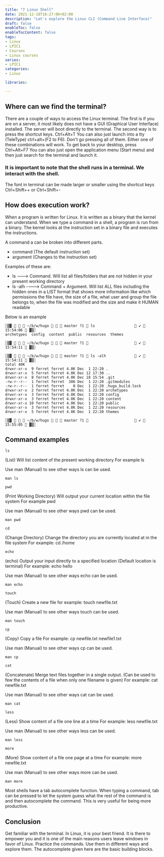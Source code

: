 ```yaml
---
title: "7 Linux Shell"
date: 2021-12-18T16:27:06+02:00
description: "Let's explore the Linux CLI (Command Line Interface)"
draft: false
enableToc: false
enableTocContent: false
tags:
- Linux
- LPIC1
- Courses
- Linux courses
series:
- LPIC1
categories:
- Linux

libraries:

---
```


## Where can we find the terminal?

There are a couple of ways to access the Linux terminal. The first is if you are on a server, it most likely does not have a GUI (Graphical User Interface) installed. The server will boot directly to the terminal.
The second way is to press the shortcut keys. Ctrl+Alt+T 
You can also just launch into a tty (TeleType) ctrl+alt+(F2 to F6). Don't go pressing all of them. Either one of these combinations will work.
To get back to your desktop, press Ctrl+Alt+F7
You can also just open the application menu (Start menu) and then just search for the terminal and launch it.


### It is important to note that the shell runs in a terminal. We interact with the shell.


The font in terminal can be made larger or smaller using the shortcut keys Ctrl+Shift++ or Ctrl+Shift+-

## How does execution work?

When  a program is written for Linux. It is written as a binary that the kernel can understand.
When we type a command in a shell, a program is run from a binary.
The kernel looks at the instruction set in a binary file and executes the instructions.

A command a can be broken into different parts.
* command (The default instruction set)
* argument (Changes to the instruction set)

Examples of these are:

* ls ---> Command. Will list all files/folders that are not hidden in your present working directory
* ls -alh ----> Command + Argument. Will list ALL files including the hidden ones in a LIST format that  shows more information like which permissions the file have, the size of a file, what user and group the file belongs to, when the file was modified and the size and make it HUMAN readable

Below is an example

```
░▒▓    ~/b/w/hugo    master ?1  ls                   ✔  15:54:06  ▓▒░
archetypes  config  content  public  resources  themes

░▒▓    ~/b/w/hugo    master ?1                       ✔  15:54:11  ▓▒░

```

```
░▒▓    ~/b/w/hugo    master ?1  ls -alh              ✔  15:54:11  ▓▒░
total 40K
drwxr-xr-x  9 ferret ferret 4.0K Dec  1 22:20 .
drwxr-xr-x  5 ferret ferret 4.0K Dec 12 17:30 ..
drwxr-xr-x  8 ferret ferret 4.0K Dec 18 15:54 .git
-rw-r--r--  1 ferret ferret  306 Dec  1 22:20 .gitmodules
-rw-r--r--  1 ferret ferret    0 Dec  1 22:20 .hugo_build.lock
drwxr-xr-x  2 ferret ferret 4.0K Dec  1 22:20 archetypes
drwxr-xr-x  3 ferret ferret 4.0K Dec  1 22:20 config
drwxr-xr-x  3 ferret ferret 4.0K Dec  1 22:20 content
drwxr-xr-x 10 ferret ferret 4.0K Dec  1 22:20 public
drwxr-xr-x  3 ferret ferret 4.0K Dec  1 22:20 resources
drwxr-xr-x  5 ferret ferret 4.0K Dec  1 22:20 themes

░▒▓    ~/b/w/hugo    master ?1                       ✔  15:55:05  ▓▒░

```

## Command examples

```
ls
```
(List) Will list content of the present working directory
For example ls

Use man (Manual) to see other ways ls can be used.

```
man ls
```


```
pwd
```
(Print Working Directory) Will output your current location within the file system
For example pwd

Use man (Manual) to see other ways pwd can be used.

```
man pwd
```

```
cd
```

(Change Directory) Change the directory you are currently located at in the file system
For example: cd /home

```
echo
```
(echo) Output your input directly to a specified location (Default location is terminal)
For example: echo hello

Use man (Manual) to see other ways echo can be used.

```
man echo
```

```
touch
```
(Touch) Create a new file
for example: touch newfile.txt 

Use man (Manual) to see other ways touch can be used.

```
man touch
```

```
cp
```
(Copy) Copy a file
For example: cp newfile.txt newfile1.txt

Use man (Manual) to see other ways cp can be used.

```
man cp
```

```
cat
```
(Concatenate) Merge text files together in a single output. (Can be used to few the contents of a file when only one filename is given)
For example: cat newfile.txt

Use man (Manual) to see other ways cat can be used.

```
man cat
```

```
less
```
(Less) Show content of a file one line at a time
For example: less newfile.txt

Use man (Manual) to see other ways less can be used.

```
man less
```

```
more
```
(More) Show content of a file one page at a time
For example: more newfile.txt

Use man (Manual) to see other ways more can be used.

```
man more
```

Most shells have a tab autocomplete function. When typing a command, tab can be pressed to let the system guess what the rest of the command is and then autocomplete the command. This is very useful for being more productive.

## Conclusion

Get familiar with the terminal. In Linux, it is your best friend. It is there to empower you and it is one of the main reasons users leave windows in favor of Linux.
Practice the commands. Use them in different ways and explore them.
The autocomplete given here are the basic building blocks.